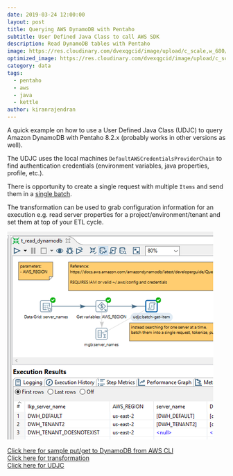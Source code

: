 ```yaml
---
date: 2019-03-24 12:00:00
layout: post
title: Querying AWS DynamoDB with Pentaho
subtitle: User Defined Java Class to call AWS SDK
description: Read DynamoDB tables with Pentaho
image: https://res.cloudinary.com/dvexqgcid/image/upload/c_scale,w_680/v1584930993/krghio/DynamoDB_Blog_Header_2_jktsnd.png
optimized_image: https://res.cloudinary.com/dvexqgcid/image/upload/c_scale,w_380/v1584930993/krghio/DynamoDB_Blog_Header_2_jktsnd.png
category: data
tags:
  - pentaho
  - aws
  - java
  - kettle
author: kiranrajendran
---
```

A quick example on how to use a User Defined Java Class (UDJC) to query Amazon DynamoDB with Pentaho 8.2.x (probably works in other versions as well).

The UDJC uses the local machines `DefaultAWSCredentialsProviderChain` to find authentication credentials (environment variables, java properties, profile, etc.).

There is opportunity to create a single request with multiple `Items` and send them in a <a href=" https://docs.aws.amazon.com/cli/latest/reference/dynamodb/batch-get-item.html" target="_blank">single batch</a>.

The transformation can be used to grab configuration information for an execution e.g. read server properties for a project/environment/tenant and set them at top of your ETL cycle. 

![alt text](/assets/post-images/2019-03-24-read-dynamodb-001.png "Image 001")

<a href="https://github.com/kiranrajendran/krghio/tree/master/dynamho" target="_blank">Click here for sample put/get to DynamoDB from AWS CLI</a>  
<a href="https://github.com/kiranrajendran/krghio/blob/master/dynamho/t_read_dynamodb.ktr" target="_blank">Click here for transformation</a>  
<a href="https://github.com/kiranrajendran/krghio/blob/master/dynamho/udjc.java" target="_blank">Click here for UDJC</a>  
